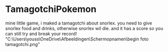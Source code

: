 # TamagotchiPokemon 
mine little game, i maked a tamagotchi about snorlex. 
you need to give snorlex food and drinks, otherwise snorlex wil die.
and it has a score so you can still try and break your record!
"C:\Users\youss\OneDrive\Afbeeldingen\Schermopnamen\begin foto tamagotchi.png"
